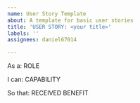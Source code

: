 ```yaml
---
name: User Story Template
about: A template for basic user stories
title: 'USER STORY: <your title>'
labels: ''
assignees: daniel67014

---
```


As a: ROLE

I can: CAPABILITY

So that: RECEIVED BENEFIT
